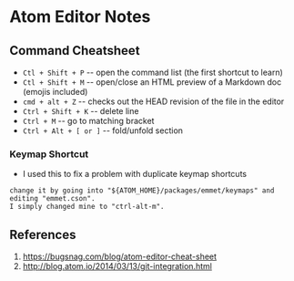 Atom Editor Notes
=================

## Command Cheatsheet

* `Ctl + Shift + P` -- open the command list (the first shortcut to learn)
* `Ctl + Shift + M` -- open/close an HTML preview of a Markdown doc (emojis included)
* `cmd + alt + Z` -- checks out the HEAD revision of the file in the editor
* `Ctrl + Shift + K` -- delete line
* `Ctrl + M` -- go to matching bracket
* `Ctrl + Alt + [ or ]` -- fold/unfold section

### Keymap Shortcut

+ I used this to fix a problem with duplicate keymap shortcuts
```
change it by going into "${ATOM_HOME}/packages/emmet/keymaps" and editing "emmet.cson". 
I simply changed mine to "ctrl-alt-m".
```

## References

1. https://bugsnag.com/blog/atom-editor-cheat-sheet
2. http://blog.atom.io/2014/03/13/git-integration.html

